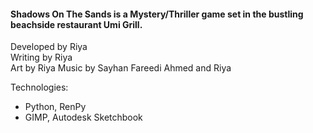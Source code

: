 #### Shadows On The Sands is a Mystery/Thriller game set in the bustling beachside restaurant Umi Grill.

<p>Developed by Riya<br>
Writing by Riya<br>
Art by Riya
Music by Sayhan Fareedi Ahmed and Riya

Technologies:
- Python, RenPy
- GIMP, Autodesk Sketchbook

